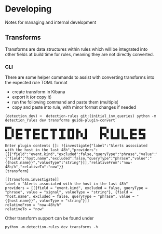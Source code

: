 # Developing

Notes for managing and internal development

## Transforms

Transforms are data structures within rules which will be integrated into other fields at build
time for rules, meaning they are not directly converted.

### CLI

There are some helper commands to assist with converting transforms into the expected rule TOML format

- create transform in Kibana
- export it (or copy it)
- run the following command and paste them (multiple)
- copy and paste into rule, with minor format changes if needed

```console
(detection_dev) ➜  detection-rules git:(initial_inv_queries) python -m detection_rules dev transforms guide-plugin-convert

█▀▀▄ ▄▄▄ ▄▄▄ ▄▄▄ ▄▄▄ ▄▄▄ ▄▄▄ ▄▄▄ ▄   ▄      █▀▀▄ ▄  ▄ ▄   ▄▄▄ ▄▄▄
█  █ █▄▄  █  █▄▄ █    █   █  █ █ █▀▄ █      █▄▄▀ █  █ █   █▄▄ █▄▄
█▄▄▀ █▄▄  █  █▄▄ █▄▄  █  ▄█▄ █▄█ █ ▀▄█      █ ▀▄ █▄▄█ █▄▄ █▄▄ ▄▄█

Enter plugin contents []: !{investigate{"label":"Alerts associated with the host in the last 48h","providers":[[{"field":"event.kind","excluded":false,"queryType":"phrase","value":"signal","valueType":"string"},{"field":"host.name","excluded":false,"queryType":"phrase","value":"{{host.name}}","valueType":"string"}]],"relativeFrom":"now-48h/h","relativeTo":"now"}}
[transform]

[[transform.investigate]]
label = "Alerts associated with the host in the last 48h"
providers = [[{field = "event.kind", excluded = false, queryType = "phrase", value = "signal", valueType = "string"}, {field = "host.name", excluded = false, queryType = "phrase", value = "{{host.name}}", valueType = "string"}]]
relativeFrom = "now-48h/h"
relativeTo = "now"
```

Other transform support can be found under

`python -m detection-rules dev transforms -h`
